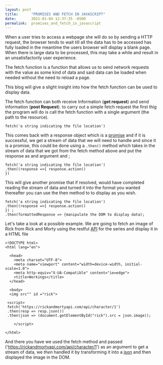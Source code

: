 ```yaml
---
layout: post
title:      "PROMISES AND FETCH IN JAVASCRIPT"
date:       2021-01-04 12:37:35 -0500
permalink:  promises_and_fetch_in_javascript
---
```


When a user tries to access a webpage she will do so by sending a HTTP request, the browser tends to wait till all the data has to be accessed has fully loaded in the meantime the users browser will display a blank page. When there is large data to be processed, this may take a while and result in an unsatisfactorily user experience.

The fetch function is a function that allows us to send network requests with the value as some kind of data and said data can be loaded when needed without the need to reload a page.

This blog will give a slight insight into how the fetch function can be used to display data.

The fetch function can both receive Information (**get request**) and send information (**post Request**). to carry out a simple fetch request the first thig the program will do is call the fetch function with a single argument (the path to the resource).

```
fetch('a string indicating the file location')
```

This comes back with a response object which is a [promise](http://www.w3schools.com/js/js_promise.asp) and if it is successful, we get a stream of data that we will need to handle and since it is a promise, this could be done using a `.then()`  method which takes in the stream of data that we got from the fetch method above and put the response as and argument and ;

```
fetch('a string indicating the file location')
.then((response =>{ response.action()
}) 

```

This will give another promise that if resolved, would have completed reading the stream of data and turned it into the format you wanted thereafter you can use the then method to to display as you wish.

```
fetch('a string indicating the file location')
.then((response =>{ response.action()
}) ;
.then(formattedResponse => {manipulate the DOM to display data);

```

Let's take a look at a possible example. We are going to fetch an image of Rick from Rick and Morty using the restful [API](https://www.freecodecamp.org/news/what-is-an-api-in-english-please-b880a3214a82/) for the series and display it in a HTML file

```
<!DOCTYPE html>
<html lang="en">

  <head>
    <meta charset="UTF-8">
    <meta name="viewport" content="width=device-width, initial-scale=1.0">
    <meta http-equiv="X-UA-Compatible" content="ie=edge">
    <title>Workings</title>
  </head>

  <body>
  <img src"" id ="rick">
   
 <script>
 fetch('https://rickandmortyapi.com/api/character/1')
 .then(resp => resp.json())
 .then(json => (document.getElementById("rick").src = json.image));
		
	</script>

</html>

```
And there you have we used the fetch method and passed ('https://rickandmortyapi.com/api/character/1') as an argument to get a stream of data,  we *then* handled it by transforming it into a [json](https://www.w3schools.com/js/js_json_intro.asp) and then displayed the image in the DOM.


